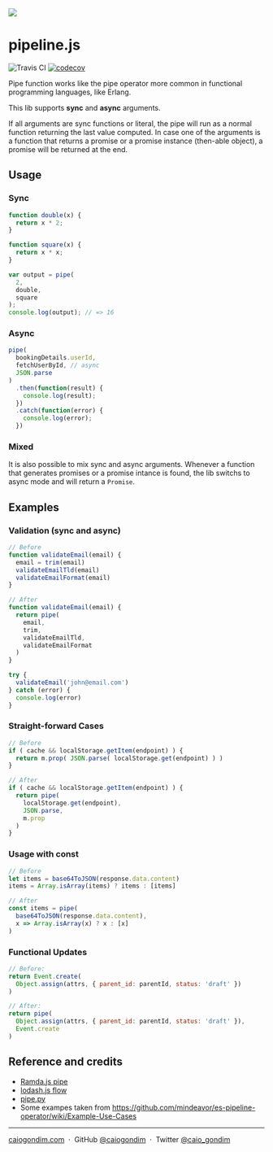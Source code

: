 <img src="http://rawgit.com/caiogondim/pipeline.js/master/img/icon.svg">

# pipeline.js

<img src="http://travis-ci.org/caiogondim/pipeline.js.svg?branch=master" alt="Travis CI"> [![codecov](https://codecov.io/gh/caiogondim/obstructed.js/branch/master/graph/badge.svg)](https://codecov.io/gh/caiogondim/obstructed.js)


Pipe function works like the pipe operator more common in functional programming
languages, like Erlang.

This lib supports **sync** and **async** arguments.

If all arguments are sync functions or literal, the pipe will run as a normal
function returning the last value computed. In case one of the arguments is a
function that returns a promise or a promise instance (then-able object), a
promise will be returned at the end.

## Usage

### Sync

```js
function double(x) {
  return x * 2;
}

function square(x) {
  return x * x;
}

var output = pipe(
  2,
  double,
  square
);
console.log(output); // => 16
```

### Async

```js
pipe(
  bookingDetails.userId,
  fetchUserById, // async
  JSON.parse
)
  .then(function(result) {
    console.log(result);
  })
  .catch(function(error) {
    console.log(error);
  })
```

### Mixed

It is also possible to mix sync and async arguments.
Whenever a function that generates promises or a promise intance is found,
the lib switchs to async mode and will return a `Promise`.

## Examples

### Validation (sync and async)

```js
// Before
function validateEmail(email) {
  email = trim(email)
  validateEmailTld(email)
  validateEmailFormat(email)
}

// After
function validateEmail(email) {
  return pipe(
    email,
    trim,
    validateEmailTld,
    validateEmailFormat
  )
}

try {
  validateEmail('john@email.com')
} catch (error) {
  console.log(error)
}
```

### Straight-forward Cases

```js
// Before
if ( cache && localStorage.getItem(endpoint) ) {
  return m.prop( JSON.parse( localStorage.get(endpoint) ) )
}

// After
if ( cache && localStorage.getItem(endpoint) ) {
  return pipe(
    localStorage.get(endpoint),
    JSON.parse,
    m.prop
  )
}
```

### Usage with const

```js
// Before
let items = base64ToJSON(response.data.content)
items = Array.isArray(items) ? items : [items]

// After
const items = pipe(
  base64ToJSON(response.data.content),
  x => Array.isArray(x) ? x : [x]
)
```

### Functional Updates

```js
// Before:
return Event.create(
  Object.assign(attrs, { parent_id: parentId, status: 'draft' })
)

// After:
return pipe(
  Object.assign(attrs, { parent_id: parentId, status: 'draft' }),
  Event.create
)
```

## Reference and credits
- [Ramda.js pipe](http://ramdajs.com/docs/#pipe)
- [lodash.js flow](https://lodash.com/docs#flow)
- [pipe.py](https://github.com/JulienPalard/Pipe)
- Some exampes taken from https://github.com/mindeavor/es-pipeline-operator/wiki/Example-Use-Cases

---

[caiogondim.com](https://caiogondim.com) &nbsp;&middot;&nbsp;
GitHub [@caiogondim](https://github.com/caiogondim) &nbsp;&middot;&nbsp;
Twitter [@caio_gondim](https://twitter.com/caio_gondim)
